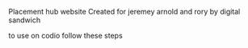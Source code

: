 Placement hub website
Created for jeremey arnold and rory by digital sandwich


to use on codio follow these steps

